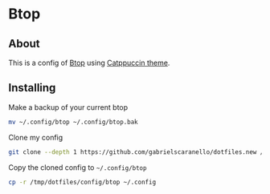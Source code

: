 # Btop

## About

This is a config of [Btop](https://github.com/aristocratos/btop) using [Catppuccin theme](https://github.com/catppuccin/btop).

## Installing

Make a backup of your current btop

```bash
mv ~/.config/btop ~/.config/btop.bak
```

Clone my config

```bash
git clone --depth 1 https://github.com/gabrielscaranello/dotfiles.new /tmp/dotfiles
```

Copy the cloned config to `~/.config/btop`

```bash
cp -r /tmp/dotfiles/config/btop ~/.config
```
